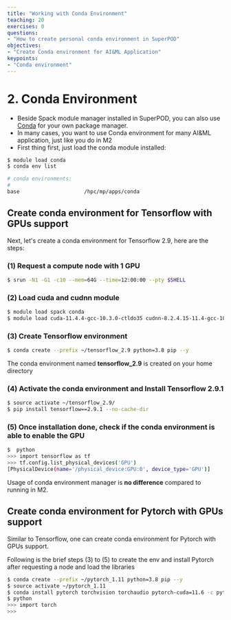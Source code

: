 ```yaml
---
title: "Working with Conda Environment"
teaching: 20
exercises: 0
questions:
- "How to create personal conda environment in SuperPOD"
objectives:
- "Create Conda environment for AI&ML Application"
keypoints:
- "Conda environment"
---
```

# 2. Conda Environment
 
- Beside Spack module manager installed in SuperPOD, you can also use [Conda](https://conda.io/) for your own package manager.
- In many cases, you want to use Conda environment for many AI&ML application, just like you do in M2
- First thing first, just load the conda module installed:

```bash
$ module load conda
$ conda env list

# conda environments:
#
base                     /hpc/mp/apps/conda
```

## Create conda environment for Tensorflow with GPUs support

Next, let's create a conda environment for Tensorflow 2.9, here are the steps:

### (1) Request a compute node with 1 GPU

```bash
$ srun -N1 -G1 -c10 --mem=64G --time=12:00:00 --pty $SHELL
```

### (2) Load cuda and cudnn module

```bash
$ module load spack conda
$ module load cuda-11.4.4-gcc-10.3.0-ctldo35 cudnn-8.2.4.15-11.4-gcc-10.3.0-eluwegp
```

### (3) Create Tensorflow environment

```bash
$ conda create --prefix ~/tensorflow_2.9 python=3.8 pip --y
```

The conda environment named **tensorflow_2.9** is created on your home directory

### (4) Activate the conda environment and Install Tensorflow 2.9.1

```bash
$ source activate ~/tensorflow_2.9/  
$ pip install tensorflow==2.9.1 --no-cache-dir
```

### (5) Once installation done, check if the conda environment is able to enable the GPU

```bash
$  python
>>> import tensorflow as tf
>>> tf.config.list_physical_devices('GPU')
[PhysicalDevice(name='/physical_device:GPU:0', device_type='GPU')]
```

Usage of conda environment manager is **no difference** compared to running in M2.

## Create conda environment for Pytorch with GPUs support

Similar to Tensorflow, one can create conda environment for Pytorch with GPUs support.

Following is the brief steps (3) to (5) to create the env and install Pytorch after requesting a node and load the libraries

```bash
$ conda create --prefix ~/pytorch_1.11 python=3.8 pip --y
$ source activate ~/pytorch_1.11 
$ conda install pytorch torchvision torchaudio pytorch-cuda=11.6 -c pytorch -c nvidia
$ python
>>> import torch 
>>>
```


